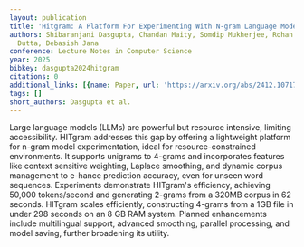 ```yaml
---
layout: publication
title: 'Hitgram: A Platform For Experimenting With N-gram Language Models'
authors: Shibaranjani Dasgupta, Chandan Maity, Somdip Mukherjee, Rohan Singh, Diptendu
  Dutta, Debasish Jana
conference: Lecture Notes in Computer Science
year: 2025
bibkey: dasgupta2024hitgram
citations: 0
additional_links: [{name: Paper, url: 'https://arxiv.org/abs/2412.10717'}]
tags: []
short_authors: Dasgupta et al.
---
```

Large language models (LLMs) are powerful but resource intensive, limiting
accessibility. HITgram addresses this gap by offering a lightweight platform
for n-gram model experimentation, ideal for resource-constrained environments.
It supports unigrams to 4-grams and incorporates features like context
sensitive weighting, Laplace smoothing, and dynamic corpus management to
e-hance prediction accuracy, even for unseen word sequences. Experiments
demonstrate HITgram's efficiency, achieving 50,000 tokens/second and generating
2-grams from a 320MB corpus in 62 seconds. HITgram scales efficiently,
constructing 4-grams from a 1GB file in under 298 seconds on an 8 GB RAM
system. Planned enhancements include multilingual support, advanced smoothing,
parallel processing, and model saving, further broadening its utility.